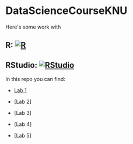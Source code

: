 # DataScienceCourseKNU

Here's some work with

## R: [![R](https://habrastorage.org/getpro/habr/hub/ac6/da4/821/ac6da4821bbfeec1c0e2331385b51820.png)](https://cran.r-project.org/)

## RStudio: [![RStudio](https://wakatime.com/static/img/editor-icons/rstudio-128.png)](https://www.rstudio.com/)

In this repo you can find:

* [Lab 1](https://github.com/kturcha/DataScienceCourseKNU/blob/main/Lab1.md)

* [Lab 2]

* [Lab 3]

* [Lab 4]

* [Lab 5]
